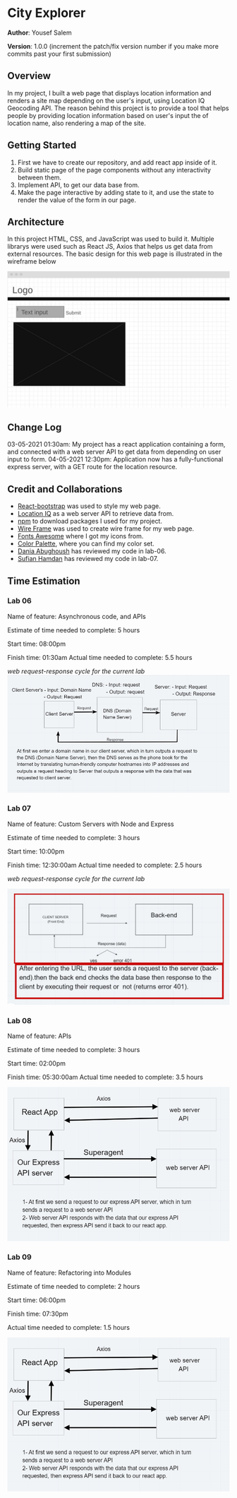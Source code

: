 # City Explorer

**Author**: Yousef Salem

**Version**: 1.0.0 (increment the patch/fix version number if you make more commits past your first submission)

## Overview

In my project, I built a web page that displays location information and renders a site map depending on the user's input, using Location IQ Geocoding API. The reason behind this project is to provide a tool that helps people by providing location information based on user's input the of location name, also rendering a map of the site.

## Getting Started

1. First we have to create our repository, and add react app inside of it.
2. Build static page of the page components without any interactivity between them.
3. Implement API, to get our data base from.
4. Make the page interactive by adding state to it, and use the state to render the value of the form in our page.

## Architecture

In this project HTML, CSS, and JavaScript was used to build it. Multiple librarys were used  such as React JS, Axios that helps us get data from external resources.
The basic design for this web page is illustrated in the wireframe below

![wireframe](./src/assets/wireframe.JPG)


## Change Log

03-05-2021 01:30am: My project has a react application containing a form, and connected with a web server API to get data from depending on user input to form.
04-05-2021 12:30pm: Application now has a fully-functional express server, with a GET route for the location resource.

## Credit and Collaborations

- [React-bootstrap](https://react-bootstrap.netlify.app/) was used to style my web page.
- [Location IQ](https://locationiq.com/) as a web server API to retrieve data from.
- [npm](https://www.npmjs.com/) to download packages I used for my project.
- [Wire Frame](https://wireframe.cc/) was used to create wire frame for my web page.
- [Fonts Awesome](https://fontawesome.com/) where I got my icons from.
- [Color Palette](https://coolors.co/palettes/trending), where you can find my color set.
- [Dania Abughoush](https://github.com/DaniaAbughoush) has reviewed my code in lab-06.
- [Sufian Hamdan](https://github.com/SufianHamdan) has reviewed my code in lab-07.


## Time Estimation

### Lab 06

Name of feature: Asynchronous code, and APIs

Estimate of time needed to complete: 5 hours

Start time: 08:00pm 

Finish time: 01:30am
Actual time needed to complete: 5.5 hours

_web request-response cycle for the current lab_
![WRRC](./src/assets/lab06.png)


### Lab 07

Name of feature: Custom Servers with Node and Express

Estimate of time needed to complete: 3 hours

Start time: 10:00pm 

Finish time: 12:30:00am
Actual time needed to complete: 2.5 hours

_web request-response cycle for the current lab_

![WRRC](./src/assets/lab07.JPG)


### Lab 08

Name of feature: APIs

Estimate of time needed to complete: 3 hours

Start time: 02:00pm 

Finish time: 05:30:00am
Actual time needed to complete: 3.5 hours

![WRRC](./src/assets/lab08.png)


### Lab 09

Name of feature: Refactoring into Modules


Estimate of time needed to complete: 2 hours

Start time: 06:00pm 

Finish time: 07:30pm

Actual time needed to complete: 1.5 hours

![WRRC](./src/assets/lab08.png)
